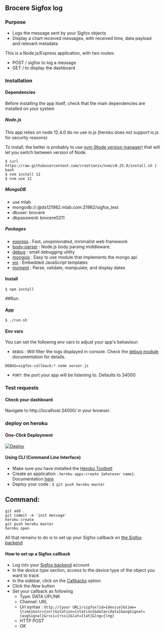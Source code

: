 

## Brocere Sigfox log 

### Purpose

* Logs the message sent by your Sigfox objects
* Display a chart received messages, with received time, data payload and relevant metadata

This is a Node.js/Express application, with two routes:

* POST / sigfox to log a message
* GET / to display the dashboard


### Installation

#### Dependencies

Before installing the app itself, check that the main dependencies are installed on your system

##### Node.js

This app relies on node 12.4.0 
do no use io.js (heroku does not support io.js for security reasons)

To install, the better is probably to use [nvm (Node version manager)](https://github.com/creationix/nvm) that will let you switch between version of Node.

```
$ curl https://raw.githubusercontent.com/creationix/nvm/v0.25.0/install.sh | bash
$ nvm install 12
$ nvm use 12
```

##### MongoDB

* use mlab
* mongodb://<dbuser>:<dbpassword>@ds121982.mlab.com:21982/sigfox_test
* dbuser: brocere
* dbpassword: brocere0211


##### Packages

* [express](http://expressjs.com) : Fast, unopinionated, minimalist web framework
* [body-parser](http://npmjs.com/body-parser) : Node.js body parsing middleware.
* [debug](http://npmjs.com/debug) : small debugging utility
* [mongojs](http://npmjs.com/mongojs) : Easy to use module that implements the mongo api
* [ejs](http://npmjs.com/ejs) : Embedded JavaScript templates
* [moment](http://npmjs.com/moment) : Parse, validate, manipulate, and display dates

#### Install

````
$ npm install
````

##Run


#### App
```
$ ./run.sh
```

#### Env vars

You can set the following env vars to adjust your app's behaviour:

* `DEBUG` : Will filter the logs displayed in console. Check the [debug module](https://github.com/visionmedia/debug) documentation for details.
```
DEBUG=sigfox-callback:* node server.js
```
* `PORT`: the port your app will be listening to. Defaults to 34000


### Test requests

#### Check your dashboard

Navigate to http://localhost:34000/ in your browser.


### deploy on heroku


#### One-Click Deployment

[![Deploy](https://www.herokucdn.com/deploy/button.png)](https://heroku.com/deploy?template=https://github.com/nicolsc/sigfox-callback-demo/tree/master)

#### Using CLI (Command Line Interface)

* Make sure you have installed the [Heroku Toolbelt](https://toolbelt.heroku.com/)
* Create an application : `heroku apps:create {whatever name}`. Documentation [here](https://devcenter.heroku.com/articles/creating-apps)
* Deploy your code : `$ git push heroku master`
## Command:
```
git add .
git commit -m 'init message'
heroku create
git push heroku master
heroku open
```


All that remains to do is to set up your Sigfox callback on [the Sigfox backend](https://backend.sigfox.com)


#### How to set up a Sigfox callback

* Log into your [Sigfox backend](http://backend.sigfox.com) account
* In the _device type_ section, access to the device type of the object you want to track
* In the sidebar, click on the [Callbacks](http://backend.sigfox.com/devictype/:key/callbacks) option
* Click the _New_ button
* Set your callback as following
  * Type: DATA UPLINK
  * Channel: URL
  * Url syntax :   `http://{your URL}/sigfox?id={device}&time={time}&snr={snr}&station={station}&data={data}&avgSignal={avgSignal}&rssi={rssi}&lat={lat}&lng={lng}`
  * HTTP POST
  * _OK_
  

